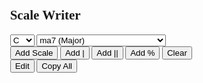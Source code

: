 <html>
<style>
  #selection {
    margin: auto;
    width: 66%;
    border: 5px #a16c0d;
    padding: 10px;
  }
  #scale {
    padding-left: 5px;
  }
</style>
<body style="font-family:'barlow'">
<div id="selection">
<h2 style="font-family: 'Source Serif 4'">Scale Writer</h2>
<select id="rootSelect">
  <option value="cSharp">C♯</option>
  <option value="fSharp">F♯</option>
  <option value="bNatural">B</option>
  <option value="eNatural">E</option>
  <option value="aNatural">A</option>
  <option value="dNatural">D</option>
  <option value="gNatural">G</option>
  <option value="cNatural" selected>C</option>
  <option value="fNatural">F</option>
  <option value="bFlat">B♭</option>
  <option value="eFlat">E♭</option>
  <option value="aFlat">A♭</option>
  <option value="dFlat">D♭</option>
  <option value="gFlat">G♭</option>
  <option value="cFlat">C♭</option>  
  </select>
  <select id="chordSelect">
    <option value="0">ma7 (Major)</option>
    <option value="1">ma7 (Major Bebop)</option>
    <option value="2">ma7 (Major Pentatonic)</option>
    <option value="3">ma+4 (Lydian)</option>
    <option value="4">7 (Mixolydian)</option>
    <option value="5">7 (Mixolydian Bebop)</option>
    <option value="6">7 (Major Pentatonic)</option>
    <option value="7">7 (Major Blues)</option>
    <option value="8">7 (Minor Blues)</option>
    <option value="9">7 (Composite Blues)</option>
    <option value="10">7♭9 (3rd Mode of Major Bebop)</option>
    <option value="11">7♯9 (Diminished Whole-Tone)</option>
    <option value="12">7♯11 (Lydian Dominant)</option>
    <option value="13">7+ (Whole-Tone)</option>
    <option value="14">mi7 (Dorian)</option>
    <option value="15">mi7 (Minor Pentatonic)</option>
    <option value="16">mi7 (Minor Blues)</option>
    <option value="17">-7♭5 (Locrian)</option>
    <option value="18">°7 (WH Diminished)</option>
    <option value="19">ma+5 (Lydian Augmented)</option>
    <option value="20">mi(ma7) (Melodic Minor)</option>
    <option value="21">mi(ma♭6) (Harmonic Minor)</option>
    <option value="22">* (Chromatic)</option>     
  </select><br>
<button onclick="scaleFunction()">Add Scale</button>
<button onclick="myBarline()">Add |</button>
<button onclick="myBarlinedbl()">Add ||</button>
<button onclick="myRepeatbar()">Add %</button>
<button onclick="clearFunction()">Clear</button>
<button onclick="editFunction()">Edit</button>
<button onclick="copyAll()">Copy All</button>
<br>
<div id="scale" style="align='center'" contenteditable="true"></div>
</div>
<script>
//nestedArrays//
const rootNested = [[2, 7, 12, 17, 22, 27, 32, 37, 43], [17, 22, 27, 31, 37, 43, 49, 54, 59], [31, 37, 43, 48, 54, 59, 65, 70, 76], [11, 17, 22, 26, 31, 37, 43, 48, 54], [26, 31, 37, 42, 48, 54, 59, 64, 70], [6, 11, 17, 21, 26, 31, 37, 42, 48], [21, 26, 31, 36, 42, 48, 54, 58, 64], [1, 6, 11, 16, 21, 26, 31, 36, 42], [16, 21, 26, 30, 36, 42, 48, 53, 58], [30, 36, 42, 47, 53, 58, 64, 69, 75], [10, 16, 21, 25, 30, 36, 42, 47, 53], [25, 30, 36, 41, 47, 53, 58, 63, 69], [5, 10, 16, 20, 25, 30, 36, 41, 47], [20, 25, 30, 35, 41, 47, 53, 57, 63], [0, 5, 10, 15, 20, 25, 30, 35, 41]];
const degNested = [[0, 1, 2, 3, 4, 5, 6, 7, 1], [0, 1, 2, 3, 4, 4, 5, 6, 7], [0, 1, 2, 4, 5, 7], [0, 1, 2, 3, 4, 5, 6, 7, 1], [0, 1, 2, 3, 4, 5, 6, 7, 1], [0, 1, 2, 3, 4, 5, 6, 6, 7], [0, 1, 2, 4, 5, 7], [0, 1, 2, 2, 4, 5, 7], [0, 2, 3, 3, 4, 6, 7], [0, 1, 2, 2, 3, 3, 4, 5, 6, 7], [0, 1, 2, 2, 3, 4, 5, 6, 7], [0, 1, 2, 2, 3, 4, 6, 7], [0, 1, 2, 3, 4, 5, 6, 7, 1], [0, 1, 2, 3, 4, 6, 7], [0, 1, 2, 3, 4, 5, 6, 7, 1], [0, 2, 3, 4, 6, 7], [0, 2, 3, 3, 4, 6, 7], [0, 1, 2, 3, 4, 5, 6, 7, 1], [0, 1, 2, 3, 4, 5, 5, 6, 7], [0, 1, 2, 3, 4, 5, 6, 7, 1], [0, 1, 2, 3, 4, 5, 6, 7, 1], [0, 1, 2, 3, 4, 5, 6, 7, 1], [0, 0, 1, 1, 2, 3, 3, 4, 4, 5, 5, 6, 7]];
const qualNested = [[0, 0, 0, 0, 0, 0, 0, 0, 0], [0, 0, 0, 0, 0, -1, 0, 0, 0], [0, 0, 0, 0, 0, 0], [0, 0, 0, -1, 0, 0, 0, 0, 0], [0, 0, 0, 0, 0, 0, 1, 0, 0], [0, 0, 0, 0, 0, 0, 1, 0, 0], [0, 0, 0, 0, 0, 0], [0, 0, 1, 0, 0, 0, 0], [0, 1, 0, -1, 0, 1, 0], [0, 0, 1, 0, 0, -1, 0, 0, 1, 0], [0, 1, 1, 0, 0, 0, 1, 1, 0], [0, 1, 1, 0, -1, -1, 1, 0], [0, 0, 0, -1, 0, 0, 1, 0, 0], [0, 0, 0, -1, -1, 1, 0], [0, 0, 1, 0, 0, 0, 1, 0, 0], [0, 1, 0, 0, 1, 0], [0, 1, 0, -1, 0, 1, 0], [0, 1, 1, 0, 1, 1, 1, 0, 1], [0, 0, 1, 0, 1, 1, 0, 0, 0], [0, 0, 0, -1, -1, 0, 0, 0, 0], [0, 0, 1, 0, 0, 0, 0, 0, 0], [0, 0, 1, 0, 0, 1, 0, 0, 0], [0, -1, 0, -1, 0, 0, -1, 0, -1, 0, -1, 0, 0]];
//copy//
function copyAll() {
  alert("Copied!");
  const richTextDiv = document.getElementById("scale");
  const clipboardItem = new ClipboardItem({
	"text/plain": new Blob(
		[richTextDiv.innerText],
		{ type: "text/plain" }
	),
	"text/html": new Blob(
		[richTextDiv.outerHTML],
		{ type: "text/html" }
	),
});
navigator.clipboard.write([clipboardItem]);
}
//edit//
function editFunction() {
  document.getElementById("scale").focus();
}
//clear//
function clearFunction() {
  let text;
  if (confirm("Are you sure?") == true) {
    document.getElementById("scale").innerHTML = "";
  }
}
//barline//
function myBarline() {
  const div = document.getElementById("scale");
  div.insertAdjacentHTML('beforeend',"<b>𝄖𝄖𝄖𝄖𝄖𝄖𝄖𝄖𝄖𝄖𝄖𝄖</b>" + "<br>");
  }
function myBarlinedbl() {
  const div = document.getElementById("scale");
  div.insertAdjacentHTML('beforeend',"<b>𝄗𝄗𝄗𝄗𝄗𝄗𝄗𝄗𝄗𝄗𝄗𝄗</b>" + "<br>");
  }
function myRepeatbar() {
  const div = document.getElementById("scale");
  div.insertAdjacentHTML('beforeend',"        𝄎        " + "<br>");
  }
function scaleFunction() {
  let a = rootSelect.options[rootSelect.selectedIndex].text;
  let b = chordSelect.options[chordSelect.selectedIndex].text;
  const noteArray = ["C♭","C","C♯","D","C","D♭","D","D♯","E","D","E♭","E","E♯","F♯","E♭","F♭","F","F♯","G","F","G♭","G","G♯","A","G","A♭","A","A♯","B","A","B♭","B","B♯","C♯","B♭","C♭","C","C♯","D","C♭","C","D♭","D","D♯","E","D♭","D","E♭","E","E♯","F♯","E♭","F♭","F","F♯","G","F","G♭","G","G♯","A","G♭","G","A♭","A","A♯","B","A♭","A","B♭","B","B♯","C♯","B♭","C♭","C","C♯","D"
  ];
  var x = document.getElementById("rootSelect").selectedIndex;
  let y = document.getElementById("chordSelect").selectedIndex;
  let degLen = degNested[y].length;
  let scale = "<b>" + a + b + "</b>" + "<br>";
  for (let i = 0; i < degLen; i++) {
    scale += noteArray[rootNested[x][degNested[y][i]]-qualNested[y][i]] + " ";
  }
  const div = document.getElementById("scale");
  div.insertAdjacentHTML('beforeend', scale + "<br>");
  }
</script>
</body>
</html>
